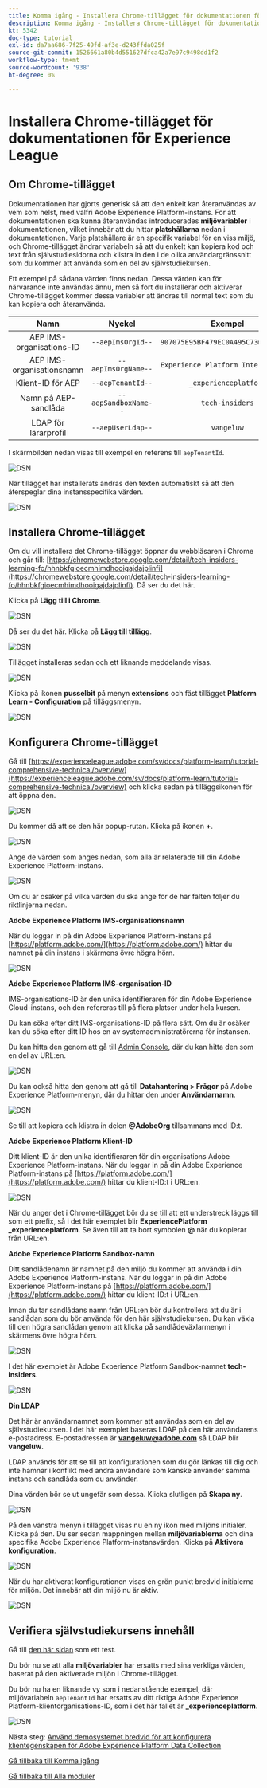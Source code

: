 ```yaml
---
title: Komma igång - Installera Chrome-tillägget för dokumentationen för Experience League
description: Komma igång - Installera Chrome-tillägget för dokumentationen för Experience League
kt: 5342
doc-type: tutorial
exl-id: da7aa686-7f25-49fd-af3e-d243ffda025f
source-git-commit: 1526661a80b4d551627dfca42a7e97c9498dd1f2
workflow-type: tm+mt
source-wordcount: '938'
ht-degree: 0%

---
```


# Installera Chrome-tillägget för dokumentationen för Experience League

## Om Chrome-tillägget

Dokumentationen har gjorts generisk så att den enkelt kan återanvändas av vem som helst, med valfri Adobe Experience Platform-instans.
För att dokumentationen ska kunna återanvändas introducerades **miljövariabler** i dokumentationen, vilket innebär att du hittar **platshållarna** nedan i dokumentationen. Varje platshållare är en specifik variabel för en viss miljö, och Chrome-tillägget ändrar variabeln så att du enkelt kan kopiera kod och text från självstudiesidorna och klistra in den i de olika användargränssnitt som du kommer att använda som en del av självstudiekursen.

Ett exempel på sådana värden finns nedan. Dessa värden kan för närvarande inte användas ännu, men så fort du installerar och aktiverar Chrome-tillägget kommer dessa variabler att ändras till normal text som du kan kopiera och återanvända.

| Namn | Nyckel | Exempel |
|:-------------:| :---------------:| :---------------:|
| AEP IMS-organisations-ID | `--aepImsOrgId--` | `907075E95BF479EC0A495C73@AdobeOrg` |
| AEP IMS-organisationsnamn | `--aepImsOrgName--` | `Experience Platform International` |
| Klient-ID för AEP | `--aepTenantId--` | `_experienceplatform` |
| Namn på AEP-sandlåda | `--aepSandboxName--` | `tech-insiders` |
| LDAP för lärarprofil | `--aepUserLdap--` | `vangeluw` |

I skärmbilden nedan visas till exempel en referens till `aepTenantId`.

![DSN](./images/mod7before.png)

När tillägget har installerats ändras den texten automatiskt så att den återspeglar dina instansspecifika värden.

![DSN](./images/mod7.png)

## Installera Chrome-tillägget

Om du vill installera det Chrome-tillägget öppnar du webbläsaren i Chrome och går till: [https://chromewebstore.google.com/detail/tech-insiders-learning-fo/hhnbkfgioecmhimdhooigajdajplinfi](https://chromewebstore.google.com/detail/tech-insiders-learning-fo/hhnbkfgioecmhimdhooigajdajplinfi). Då ser du det här.

Klicka på **Lägg till i Chrome**.

![DSN](./images/c2.png)

Då ser du det här. Klicka på **Lägg till tillägg**.

![DSN](./images/c3.png)

Tillägget installeras sedan och ett liknande meddelande visas.

![DSN](./images/c4.png)

Klicka på ikonen **pusselbit** på menyn **extensions** och fäst tillägget **Platform Learn - Configuration** på tilläggsmenyn.

![DSN](./images/c6.png)

## Konfigurera Chrome-tillägget

Gå till [https://experienceleague.adobe.com/sv/docs/platform-learn/tutorial-comprehensive-technical/overview](https://experienceleague.adobe.com/sv/docs/platform-learn/tutorial-comprehensive-technical/overview) och klicka sedan på tilläggsikonen för att öppna den.

![DSN](./images/tuthome.png)

Du kommer då att se den här popup-rutan. Klicka på ikonen **+**.

![DSN](./images/c7.png)

Ange de värden som anges nedan, som alla är relaterade till din Adobe Experience Platform-instans.

![DSN](./images/c8.png)

Om du är osäker på vilka värden du ska ange för de här fälten följer du riktlinjerna nedan.

**Adobe Experience Platform IMS-organisationsnamn**

När du loggar in på din Adobe Experience Platform-instans på [https://platform.adobe.com/](https://platform.adobe.com/) hittar du namnet på din instans i skärmens övre högra hörn.

![DSN](./images/aepname.png)

**Adobe Experience Platform IMS-organisation-ID**

IMS-organisations-ID är den unika identifieraren för din Adobe Experience Cloud-instans, och den refereras till på flera platser under hela kursen.

Du kan söka efter ditt IMS-organisations-ID på flera sätt. Om du är osäker kan du söka efter ditt ID hos en av systemadministratörerna för instansen.

Du kan hitta den genom att gå till [Admin Console](https://adminconsole.adobe.com/), där du kan hitta den som en del av URL:en.

![DSN](./images/aepid1.png)

Du kan också hitta den genom att gå till **Datahantering > Frågor** på Adobe Experience Platform-menyn, där du hittar den under **Användarnamn**.

![DSN](./images/aepid2.png)

Se till att kopiera och klistra in delen **@AdobeOrg** tillsammans med ID:t.

**Adobe Experience Platform Klient-ID**

Ditt klient-ID är den unika identifieraren för din organisations Adobe Experience Platform-instans. När du loggar in på din Adobe Experience Platform-instans på [https://platform.adobe.com/](https://platform.adobe.com/) hittar du klient-ID:t i URL:en.

![DSN](./images/aeptenantid.png)

När du anger det i Chrome-tillägget bör du se till att ett understreck läggs till som ett prefix, så i det här exemplet blir **ExperiencePlatform** **_experienceplatform**. Se även till att ta bort symbolen **@** när du kopierar från URL:en.

**Adobe Experience Platform Sandbox-namn**

Ditt sandlådenamn är namnet på den miljö du kommer att använda i din Adobe Experience Platform-instans. När du loggar in på din Adobe Experience Platform-instans på [https://platform.adobe.com/](https://platform.adobe.com/) hittar du klient-ID:t i URL:en.

Innan du tar sandlådans namn från URL:en bör du kontrollera att du är i sandlådan som du bör använda för den här självstudiekursen. Du kan växla till den högra sandlådan genom att klicka på sandlådeväxlarmenyn i skärmens övre högra hörn.

![DSN](./images/aepsandboxsw.png)

I det här exemplet är Adobe Experience Platform Sandbox-namnet **tech-insiders**.

![DSN](./images/aepsname.png)

**Din LDAP**

Det här är användarnamnet som kommer att användas som en del av självstudiekursen. I det här exemplet baseras LDAP på den här användarens e-postadress. E-postadressen är **vangeluw@adobe.com** så LDAP blir **vangeluw**.

LDAP används för att se till att konfigurationen som du gör länkas till dig och inte hamnar i konflikt med andra användare som kanske använder samma instans och sandlåda som du använder.

Dina värden bör se ut ungefär som dessa.
Klicka slutligen på **Skapa ny**.

![DSN](./images/c8a.png)


På den vänstra menyn i tillägget visas nu en ny ikon med miljöns initialer. Klicka på den. Du ser sedan mappningen mellan **miljövariablerna** och dina specifika Adobe Experience Platform-instansvärden. Klicka på **Aktivera konfiguration**.

![DSN](./images/c9.png)

När du har aktiverat konfigurationen visas en grön punkt bredvid initialerna för miljön. Det innebär att din miljö nu är aktiv.

![DSN](./images/c10.png)

## Verifiera självstudiekursens innehåll

Gå till [den här sidan](https://experienceleague.adobe.com/sv/docs/platform-learn/tutorial-comprehensive-technical/datadistiller/module51/ex4) som ett test.

Du bör nu se att alla **miljövariabler** har ersatts med sina verkliga värden, baserat på den aktiverade miljön i Chrome-tillägget.

Du bör nu ha en liknande vy som i nedanstående exempel, där miljövariabeln `aepTenantId` har ersatts av ditt riktiga Adobe Experience Platform-klientorganisations-ID, som i det här fallet är **_experienceplatform**.

![DSN](./images/mod7.png)

Nästa steg: [Använd demosystemet bredvid för att konfigurera klientegenskapen för Adobe Experience Platform Data Collection](./ex2.md)

[Gå tillbaka till Komma igång](./getting-started.md)

[Gå tillbaka till Alla moduler](./../../../overview.md)
